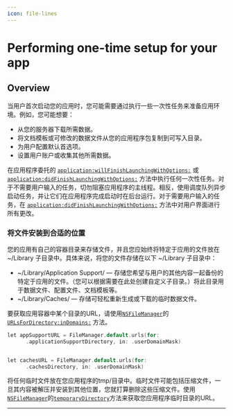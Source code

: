 ```yaml
---
icon: file-lines
---
```


# Performing one-time setup for your app

## Overview

当用户首次启动您的应用时，您可能需要通过执行一些一次性任务来准备应用环境。例如，您可能想要：

* 从您的服务器下载所需数据。
* 将文档模板或可修改的数据文件从您的应用程序包复制到可写入目录。
* 为用户配置默认首选项。
* 设置用户账户或收集其他所需数据。

在应用程序委托的 [`application:willFinishLaunchingWithOptions:`](https://developer.apple.com/documentation/uikit/uiapplicationdelegate/application\(_:willfinishlaunchingwithoptions:\)?language=objc) 或 [`application:didFinishLaunchingWithOptions:`](https://developer.apple.com/documentation/uikit/uiapplicationdelegate/application\(_:didfinishlaunchingwithoptions:\)?language=objc) 方法中执行任何一次性任务。对于不需要用户输入的任务，切勿阻塞应用程序的主线程。相反，使用调度队列异步启动任务，并让它们在应用程序完成启动时在后台运行。对于需要用户输入的任务，在 [`application:didFinishLaunchingWithOptions:`](https://developer.apple.com/documentation/uikit/uiapplicationdelegate/application\(_:didfinishlaunchingwithoptions:\)?language=objc)  方法中对用户界面进行所有更改。

### 将文件安装到合适的位置

您的应用有自己的容器目录来存储文件，并且您应始终将特定于应用的文件放在 \~/Library 子目录中。具体来说，将您的文件存储在以下 \~/Library 子目录中：

* \~/Library/Application Support/ — 存储您希望与用户的其他内容一起备份的特定于应用的文件。（您可以根据需要在此处创建自定义子目录。）将此目录用于数据文件、配置文件、文档模板等。
* \~/Library/Caches/ — 存储可轻松重新生成或下载的临时数据文件。

要获取应用容器中某个目录的URL，请使用[`NSFileManager`](https://developer.apple.com/documentation/Foundation/FileManager?language=objc)的[`URLsForDirectory:inDomains:`](https://developer.apple.com/documentation/foundation/filemanager/1407726-urls?language=objc) 方法。

```objectivec
let appSupportURL = FileManager.default.urls(for: 
      .applicationSupportDirectory, in: .userDomainMask)


let cachesURL = FileManager.default.urls(for: 
      .cachesDirectory, in: .userDomainMask)
```

将任何临时文件放在您应用程序的tmp/目录中。临时文件可能包括压缩文件，一旦其内容被解压并安装到其他位置，您就打算删除这些压缩文件。使用[`NSFileManager`](https://developer.apple.com/documentation/Foundation/FileManager?language=objc)的[`temporaryDirectory`](https://developer.apple.com/documentation/foundation/filemanager/1642996-temporarydirectory?language=objc)方法来获取您应用程序临时目录的URL。

***
